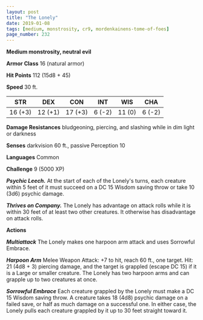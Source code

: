 ```yaml
---
layout: post
title: "The Lonely"
date: 2019-01-08
tags: [medium, monstrosity, cr9, mordenkainens-tome-of-foes]
page_number: 232
---
```


**Medium monstrosity, neutral evil**

**Armor Class** 16 (natural armor)

**Hit Points** 112  (15d8 + 45)

**Speed** 30 ft.

|   STR   |   DEX   |   CON   |   INT   |   WIS   |   CHA   |
|:-------:|:-------:|:-------:|:-------:|:-------:|:-------:|
| 16 (+3) | 12 (+1) | 17 (+3) | 6 (-2) | 11 (0) | 6 (-2) |

**Damage Resistances** bludgeoning, piercing, and slashing while in dim light or darkness

**Senses** darkvision 60 ft., passive Perception 10

**Languages** Common

**Challenge** 9 (5000 XP)

***Psychic Leech.*** At the start of each of the Lonely's turns, each creature within 5 feet of it must succeed on a DC 15 Wisdom saving throw or take 10 (3d6) psychic damage.

***Thrives on Company.*** The Lonely has advantage on attack rolls while it is within 30 feet of at least two other creatures. It otherwise has disadvantage on attack rolls.

**Actions**

***Multiattack*** The Lonely makes one harpoon arm attack and uses Sorrowful Embrace.

***Harpoon Arm*** Melee Weapon Attack: +7 to hit, reach 60 ft., one target. Hit: 21 (4d8 + 3) piercing damage, and the target is grappled (escape DC 15) if it is a Large or smaller creature.
The Lonely has two harpoon arms and can grapple up to two creatures at once.

***Sorrowful Embrace*** Each creature grappled by the Lonely must make a DC 15 Wisdom saving throw. A creature takes 18 (4d8) psychic damage on a failed save, or half as much damage on a successful one. In either case, the Lonely pulls each creature grappled by it up to 30 feet straight toward it.